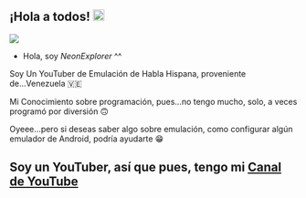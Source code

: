 ## ¡Hola a todos! <img src="https://cdn.discordapp.com/attachments/1393804680513065081/1393805197280673822/hand-waving-hand.gif?ex=687481be&is=6873303e&hm=cf05144bae41cc4837f3f1c675f1bea52a3fdb34537a0fa53940897331990636&" width="20" height="20">
<img src="https://cdn.discordapp.com/attachments/1393804680513065081/1393804862533144666/neonexplorer-logo.png?ex=6874816e&is=68732fee&hm=1949a1d4fe395b4614d7909a1cb89e6d0fa7a088aa358ac0c4db1539337ad287"></img>
<!--
**NeonExplorerOficial/neonexploreroficial** is a ✨ _special_ ✨ repository because its `README.md` (this file) appears on your GitHub profile.

Here are some ideas to get you started:

- 🔭 I’m currently working on ...
- 🌱 I’m currently learning ...
- 👯 I’m looking to collaborate on ...
- 🤔 I’m looking for help with ...
- 💬 Ask me about ...
- 📫 How to reach me: ...
- 😄 Pronouns: ...
- ⚡ Fun fact: ...
-->
- Hola, soy <I>NeonExplorer</i> ^^

Soy Un YouTuber de Emulación de Habla Hispana, proveniente de...Venezuela 🇻🇪

Mi Conocimiento sobre programación, pues...no tengo mucho, solo, a veces programó por diversión 🙃

Oyeee...pero si deseas saber algo sobre emulación, como configurar algún emulador de Android, podría ayudarte 😁
  
## Soy un YouTuber, así que pues, tengo mi [Canal de YouTube](https://www.youtube.com/@neonexplorerlegacy) 
